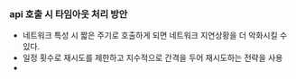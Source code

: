 ### api 호출 시 타임아웃 처리 방안
- 네트워크 특성 시 짧은 주기로 호출하게 되면 네트워크 지연상황을 더 악화시킬 수 있다.
- 일정 횟수로 재시도를 제한하고 지수적으로 간격을 두어 재시도하는 전략을 사용
- 